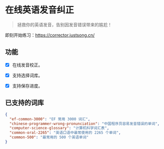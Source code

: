 # 在线英语发音纠正
> 拯救你的英语发音，告别因发音错误带来的尴尬！

即刻开始练习：https://corrector.justsong.cn/

## 功能
+ [x] 在线发音校正。
+ [x] 支持选择词库。
+ [x] 支持保存进度。


## 已支持的词库
```json
{
  "ef-common-3000": "EF 常用 3000 词汇",
  "chinese-programmer-wrong-pronunciation": "中国程序员容易发音错误的单词",
  "computer-science-glossary": "计算机科学词汇表",
  "common-oral-2265": "英语口语中最常使用的 2265 个单词",
  "common-500": "最常用的 500 个英语单词"
}
```